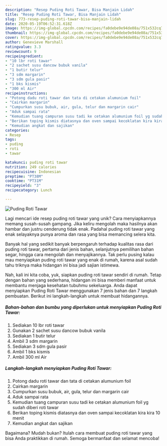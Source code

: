 ```yaml
---
description: "Resep Puding Roti Tawar, Bisa Manjain Lidah"
title: "Resep Puding Roti Tawar, Bisa Manjain Lidah"
slug: 773-resep-puding-roti-tawar-bisa-manjain-lidah
date: 2020-05-19T06:52:31.618Z
image: https://img-global.cpcdn.com/recipes/fa0debe9e94de08a/751x532cq70/puding-roti-tawar-foto-resep-utama.jpg
thumbnail: https://img-global.cpcdn.com/recipes/fa0debe9e94de08a/751x532cq70/puding-roti-tawar-foto-resep-utama.jpg
cover: https://img-global.cpcdn.com/recipes/fa0debe9e94de08a/751x532cq70/puding-roti-tawar-foto-resep-utama.jpg
author: Genevieve Marshall
ratingvalue: 3.3
reviewcount: 9
recipeingredient:
- "10 lbr roti tawar"
- "2 sachet susu dancow bubuk vanila"
- "1 butir telur"
- "3 sdm margarin"
- "3 sdm gula pasir"
- "1 bks kismis"
- "300 ml Air"
recipeinstructions:
- "Potong dadu roti tawar dan tata di cetakan alumunium foil"
- "Cairkan margarin"
- "Cumpurkan susu bubuk, air, gula, telur dan margarin cair"
- "Aduk sampai rata"
- "Kemudian tuang campuran susu tadi ke cetakan alumunium foil yg sudah diberi roti tawar"
- "Berikan toping kismis diatasnya dan oven sampai kecoklatan kira kira 10 menit"
- "Kemudian angkat dan sajikan"
categories:
- Resep
tags:
- puding
- roti
- tawar

katakunci: puding roti tawar 
nutrition: 249 calories
recipecuisine: Indonesian
preptime: "PT38M"
cooktime: "PT31M"
recipeyield: "3"
recipecategory: Lunch

---
```



![Puding Roti Tawar](https://img-global.cpcdn.com/recipes/fa0debe9e94de08a/751x532cq70/puding-roti-tawar-foto-resep-utama.jpg)

Lagi mencari ide resep puding roti tawar yang unik? Cara menyiapkannya memang susah-susah gampang. Jika keliru mengolah maka hasilnya akan hambar dan justru cenderung tidak enak. Padahal puding roti tawar yang enak selayaknya punya aroma dan rasa yang bisa memancing selera kita.

Banyak hal yang sedikit banyak berpengaruh terhadap kualitas rasa dari puding roti tawar, pertama dari jenis bahan, selanjutnya pemilihan bahan segar, hingga cara mengolah dan menyajikannya. Tak perlu pusing kalau mau menyiapkan puding roti tawar yang enak di rumah, karena asal sudah tahu triknya maka hidangan ini bisa jadi sajian istimewa.




Nah, kali ini kita coba, yuk, siapkan puding roti tawar sendiri di rumah. Tetap dengan bahan yang sederhana, hidangan ini bisa memberi manfaat untuk membantu menjaga kesehatan tubuhmu sekeluarga. Anda dapat menyiapkan Puding Roti Tawar menggunakan 7 jenis bahan dan 7 langkah pembuatan. Berikut ini langkah-langkah untuk membuat hidangannya.

<!--inarticleads1-->

##### Bahan-bahan dan bumbu yang diperlukan untuk menyiapkan Puding Roti Tawar:

1. Sediakan 10 lbr roti tawar
1. Gunakan 2 sachet susu dancow bubuk vanila
1. Sediakan 1 butir telur
1. Ambil 3 sdm margarin
1. Sediakan 3 sdm gula pasir
1. Ambil 1 bks kismis
1. Ambil 300 ml Air




<!--inarticleads2-->

##### Langkah-langkah menyiapkan Puding Roti Tawar:

1. Potong dadu roti tawar dan tata di cetakan alumunium foil
1. Cairkan margarin
1. Cumpurkan susu bubuk, air, gula, telur dan margarin cair
1. Aduk sampai rata
1. Kemudian tuang campuran susu tadi ke cetakan alumunium foil yg sudah diberi roti tawar
1. Berikan toping kismis diatasnya dan oven sampai kecoklatan kira kira 10 menit
1. Kemudian angkat dan sajikan




Bagaimana? Mudah bukan? Itulah cara membuat puding roti tawar yang bisa Anda praktikkan di rumah. Semoga bermanfaat dan selamat mencoba!
